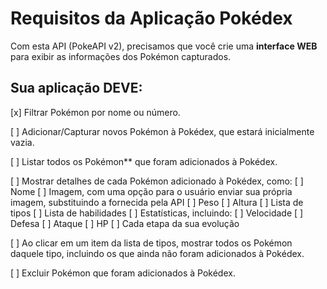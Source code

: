 # Requisitos da Aplicação Pokédex

Com esta API (PokeAPI v2), precisamos que você crie uma **interface WEB** para exibir as informações dos Pokémon capturados.

## Sua aplicação DEVE:

[x] Filtrar Pokémon por nome ou número.

[ ] Adicionar/Capturar novos Pokémon à Pokédex, que estará inicialmente vazia.

[ ] Listar todos os Pokémon** que foram adicionados à Pokédex.

[ ] Mostrar detalhes de cada Pokémon adicionado à Pokédex, como:
    [ ] Nome
    [ ] Imagem, com uma opção para o usuário enviar sua própria imagem, substituindo a fornecida pela API
    [ ] Peso
    [ ] Altura
    [ ] Lista de tipos
    [ ] Lista de habilidades
    [ ] Estatísticas, incluindo:
      [ ] Velocidade
      [ ] Defesa
      [ ] Ataque
      [ ] HP
    [ ] Cada etapa da sua evolução

[ ] Ao clicar em um item da lista de tipos, mostrar todos os Pokémon daquele tipo, incluindo os que ainda não foram adicionados à Pokédex.

[ ] Excluir Pokémon que foram adicionados à Pokédex.